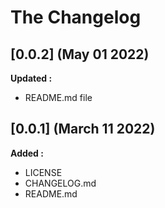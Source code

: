 # The Changelog

## [0.0.2] (May 01 2022)

**Updated :**

- README.md file

## [0.0.1] (March 11 2022)

**Added :**

- LICENSE
- CHANGELOG.md
- README.md


